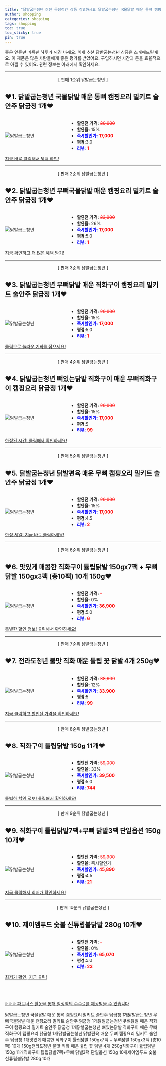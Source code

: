 ```yaml
---
title: "닭발굽는청년 추천 독창적인 상품 참고하세요 닭발굽는청년 국물닭발 매운 통뼈 캠핑요리"
author: shopping
categories: shopping
tags: shopping
toc: true
toc_sticky: true
pin: true
---
```

좋은 일들만 가득한 하루가 되길 바래요. 이제 추천 닭발굽는청년 상품을 소개해드릴게요. 이 제품은 많은 사람들에게 좋은 평가를 받았어요. 구입하시면 시간과 돈을 효율적으로 아낄 수 있어요. 관련 정보는 아래에서 확인하세요.

---
<p class="toplist" style="margin: 0 auto; display: block; width: fit-content;">[ 판매 1순위 닭발굽는청년 ]</p>

<h2><strong>❤️1. 닭발굽는청년 국물닭발 매운 통뼈 캠핑요리 밀키트 술안주 닭굽청 1개❤️</strong></h2>

<div style="display: flex; align-items: center;">
    <div style="flex: 0.4;">
        <img src="https://thumbnail8.coupangcdn.com/thumbnails/remote/230x230ex/image/vendor_inventory/4918/27a283d2b9a5eba8d772d46eeb423a20a8605590aaac1d529bc944e0185b.png" alt="닭발굽는청년" style="max-width: 100%;">
    </div>
    <div style="flex: 0.6; margin-left: 10px;">
        <ul>
            <li><strong>할인전 가격:</strong> <del style="color: red;">20,000</del></li>
            <li><strong>할인율:</strong> 15%</li>
            <li><span style='color:blue'><strong>즉시할인가:</strong></span> <span style='color:red'><strong>17,000</strong></span></li>
            <li><strong>평점:</strong>3.0</li>
            <li><span style='color:blue'><strong>리뷰:</strong></span> <span style='color:red'><strong>1</strong></span></li>
        </ul>
    </div>
</div>
<div class="center">
    <a href="https://selin100587.github.io?lptag=AF9450613&subid=githubio&pageKey=7851934948&traceid=V0-153&itemId=21403765173&vendorItemId=88460350615" class="myButton">
        지금 바로 클릭해서 혜택 확인!
    </a>
</div>


---
<p class="toplist" style="margin: 0 auto; display: block; width: fit-content;">[ 판매 2순위 닭발굽는청년 ]</p>

<h2><strong>❤️2. 닭발굽는청년 무뼈국물닭발 매운 캠핑요리 밀키트 술안주 닭굽청 1개❤️</strong></h2>

<div style="display: flex; align-items: center;">
    <div style="flex: 0.4;">
        <img src="https://thumbnail8.coupangcdn.com/thumbnails/remote/230x230ex/image/vendor_inventory/585b/33bab7e1c33da88b5fa6c00b2bb244febe4c0e0dc2872cf5b039dd235d12.png" alt="닭발굽는청년" style="max-width: 100%;">
    </div>
    <div style="flex: 0.6; margin-left: 10px;">
        <ul>
            <li><strong>할인전 가격:</strong> <del style="color: red;">23,000</del></li>
            <li><strong>할인율:</strong> 26%</li>
            <li><span style='color:blue'><strong>즉시할인가:</strong></span> <span style='color:red'><strong>17,000</strong></span></li>
            <li><strong>평점:</strong>5.0</li>
            <li><span style='color:blue'><strong>리뷰:</strong></span> <span style='color:red'><strong>1</strong></span></li>
        </ul>
    </div>
</div>
<div class="center">
    <a href="https://selin100587.github.io?lptag=AF9450613&subid=githubio&pageKey=7851937783&traceid=V0-153&itemId=21403776168&vendorItemId=88460361061" class="myButton">
        지금 확인하고 더 많은 혜택 받기!
    </a>
</div>


---
<p class="toplist" style="margin: 0 auto; display: block; width: fit-content;">[ 판매 3순위 닭발굽는청년 ]</p>

<h2><strong>❤️3. 닭발굽는청년 무뼈닭발 매운 직화구이 캠핑요리 밀키트 술안주 닭굽청 1개❤️</strong></h2>

<div style="display: flex; align-items: center;">
    <div style="flex: 0.4;">
        <img src="https://thumbnail8.coupangcdn.com/thumbnails/remote/230x230ex/image/vendor_inventory/e08e/c0ec09242578c627a3fb223170c3795ed67a9c1438a730e84ffc10144a56.png" alt="닭발굽는청년" style="max-width: 100%;">
    </div>
    <div style="flex: 0.6; margin-left: 10px;">
        <ul>
            <li><strong>할인전 가격:</strong> <del style="color: red;">20,000</del></li>
            <li><strong>할인율:</strong> 15%</li>
            <li><span style='color:blue'><strong>즉시할인가:</strong></span> <span style='color:red'><strong>17,000</strong></span></li>
            <li><strong>평점:</strong>5.0</li>
            <li><span style='color:blue'><strong>리뷰:</strong></span> <span style='color:red'><strong>1</strong></span></li>
        </ul>
    </div>
</div>
<div class="center">
    <a href="https://selin100587.github.io?lptag=AF9450613&subid=githubio&pageKey=7851962103&traceid=V0-153&itemId=21403745303&vendorItemId=88460330793" class="myButton">
        클릭으로 놀라운 기회를 잡으세요!
    </a>
</div>


---
<p class="toplist" style="margin: 0 auto; display: block; width: fit-content;">[ 판매 4순위 닭발굽는청년 ]</p>

<h2><strong>❤️4. 닭발굽는청년 뼈있는닭발 직화구이 매운 무뼈직화구이 캠핑요리 닭굽청 1개❤️</strong></h2>

<div style="display: flex; align-items: center;">
    <div style="flex: 0.4;">
        <img src="https://thumbnail10.coupangcdn.com/thumbnails/remote/230x230ex/image/vendor_inventory/ce29/94f23ae0c5f8c41a719bcd1d53b30498d341848b2a6c9064602e79b5f9c4.png" alt="닭발굽는청년" style="max-width: 100%;">
    </div>
    <div style="flex: 0.6; margin-left: 10px;">
        <ul>
            <li><strong>할인전 가격:</strong> <del style="color: red;">20,000</del></li>
            <li><strong>할인율:</strong> 15%</li>
            <li><span style='color:blue'><strong>즉시할인가:</strong></span> <span style='color:red'><strong>17,000</strong></span></li>
            <li><strong>평점:</strong>5</li>
            <li><span style='color:blue'><strong>리뷰:</strong></span> <span style='color:red'><strong>99</strong></span></li>
        </ul>
    </div>
</div>
<div class="center">
    <a href="https://selin100587.github.io?lptag=AF9450613&subid=githubio&pageKey=7852007158&traceid=V0-153&itemId=21403685376&vendorItemId=88460272279" class="myButton">
        한정된 시간! 클릭해서 확인하세요!
    </a>
</div>


---
<p class="toplist" style="margin: 0 auto; display: block; width: fit-content;">[ 판매 5순위 닭발굽는청년 ]</p>

<h2><strong>❤️5. 닭발굽는청년 닭발편육 매운 무뼈 캠핑요리 밀키트 술안주 닭굽청 1개❤️</strong></h2>

<div style="display: flex; align-items: center;">
    <div style="flex: 0.4;">
        <img src="https://thumbnail8.coupangcdn.com/thumbnails/remote/230x230ex/image/vendor_inventory/6329/84c020a35c9227836f35c6f2425ffb38b3bde979aef15807d74627a997c3.jpg" alt="닭발굽는청년" style="max-width: 100%;">
    </div>
    <div style="flex: 0.6; margin-left: 10px;">
        <ul>
            <li><strong>할인전 가격:</strong> <del style="color: red;">20,000</del></li>
            <li><strong>할인율:</strong> 15%</li>
            <li><span style='color:blue'><strong>즉시할인가:</strong></span> <span style='color:red'><strong>17,000</strong></span></li>
            <li><strong>평점:</strong>4.5</li>
            <li><span style='color:blue'><strong>리뷰:</strong></span> <span style='color:red'><strong>2</strong></span></li>
        </ul>
    </div>
</div>
<div class="center">
    <a href="https://selin100587.github.io?lptag=AF9450613&subid=githubio&pageKey=7851947194&traceid=V0-153&itemId=21403805253&vendorItemId=88460390157" class="myButton">
        한정 세일! 지금 바로 클릭하세요!
    </a>
</div>


---
<p class="toplist" style="margin: 0 auto; display: block; width: fit-content;">[ 판매 6순위 닭발굽는청년 ]</p>

<h2><strong>❤️6. 맛있게 매콤한 직화구이 튤립닭발 150gx7팩 + 무뼈닭발 150gx3팩 (총10팩) 10개 150g❤️</strong></h2>

<div style="display: flex; align-items: center;">
    <div style="flex: 0.4;">
        <img src="https://thumbnail7.coupangcdn.com/thumbnails/remote/230x230ex/image/vendor_inventory/d710/27166eff9de1be4842d92758c696f8bbf557b71a967ac13def62addae8cb.jpg" alt="닭발굽는청년" style="max-width: 100%;">
    </div>
    <div style="flex: 0.6; margin-left: 10px;">
        <ul>
            <li><strong>할인전 가격:</strong> <del style="color: red;">-</del></li>
            <li><strong>할인율:</strong> 0%</li>
            <li><span style='color:blue'><strong>즉시할인가:</strong></span> <span style='color:red'><strong>36,900</strong></span></li>
            <li><strong>평점:</strong>5.0</li>
            <li><span style='color:blue'><strong>리뷰:</strong></span> <span style='color:red'><strong>6</strong></span></li>
        </ul>
    </div>
</div>
<div class="center">
    <a href="https://selin100587.github.io?lptag=AF9450613&subid=githubio&pageKey=8085573519&traceid=V0-153&itemId=22816053753&vendorItemId=89850885175" class="myButton">
        특별한 할인 정보! 클릭해서 확인하세요!
    </a>
</div>


---
<p class="toplist" style="margin: 0 auto; display: block; width: fit-content;">[ 판매 7순위 닭발굽는청년 ]</p>

<h2><strong>❤️7. 전라도청년 불맛 직화 매운 튤립 꽃 닭발 4개 250g❤️</strong></h2>

<div style="display: flex; align-items: center;">
    <div style="flex: 0.4;">
        <img src="https://thumbnail8.coupangcdn.com/thumbnails/remote/230x230ex/image/vendor_inventory/f5ab/1cc2931265146a9124d58a733db91d384ad8a06e55366f82c4308aa199b3.jpg" alt="닭발굽는청년" style="max-width: 100%;">
    </div>
    <div style="flex: 0.6; margin-left: 10px;">
        <ul>
            <li><strong>할인전 가격:</strong> <del style="color: red;">38,900</del></li>
            <li><strong>할인율:</strong> 12%</li>
            <li><span style='color:blue'><strong>즉시할인가:</strong></span> <span style='color:red'><strong>33,900</strong></span></li>
            <li><strong>평점:</strong>5</li>
            <li><span style='color:blue'><strong>리뷰:</strong></span> <span style='color:red'><strong>99</strong></span></li>
        </ul>
    </div>
</div>
<div class="center">
    <a href="https://selin100587.github.io?lptag=AF9450613&subid=githubio&pageKey=7566626546&traceid=V0-153&itemId=19946328231&vendorItemId=87045428539" class="myButton">
        지금 클릭하고 할인된 가격을 확인하세요!
    </a>
</div>


---
<p class="toplist" style="margin: 0 auto; display: block; width: fit-content;">[ 판매 8순위 닭발굽는청년 ]</p>

<h2><strong>❤️8. 직화구이 튤립닭발 150g 11개❤️</strong></h2>

<div style="display: flex; align-items: center;">
    <div style="flex: 0.4;">
        <img src="https://thumbnail7.coupangcdn.com/thumbnails/remote/230x230ex/image/vendor_inventory/e172/2981dfad8cfe0e6a71cf8e9f42db6b446cacabf4a27bae8a953928ca64f1.png" alt="닭발굽는청년" style="max-width: 100%;">
    </div>
    <div style="flex: 0.6; margin-left: 10px;">
        <ul>
            <li><strong>할인전 가격:</strong> <del style="color: red;">59,000</del></li>
            <li><strong>할인율:</strong> 33%</li>
            <li><span style='color:blue'><strong>즉시할인가:</strong></span> <span style='color:red'><strong>39,500</strong></span></li>
            <li><strong>평점:</strong>5.0</li>
            <li><span style='color:blue'><strong>리뷰:</strong></span> <span style='color:red'><strong>744</strong></span></li>
        </ul>
    </div>
</div>
<div class="center">
    <a href="https://selin100587.github.io?lptag=AF9450613&subid=githubio&pageKey=7455968048&traceid=V0-153&itemId=23689422071&vendorItemId=90714570419" class="myButton">
        특별한 할인 정보! 클릭해서 확인하세요!
    </a>
</div>


---
<p class="toplist" style="margin: 0 auto; display: block; width: fit-content;">[ 판매 9순위 닭발굽는청년 ]</p>

<h2><strong>❤️9. 직화구이 튤립닭발7팩+무뼈 닭발3팩 단일옵션 150g 10개❤️</strong></h2>

<div style="display: flex; align-items: center;">
    <div style="flex: 0.4;">
        <img src="https://thumbnail6.coupangcdn.com/thumbnails/remote/230x230ex/image/vendor_inventory/6ca7/5654cc8d55c2ab80713baad66616f30338d2ad1819a50eff8c79482d4c14.jpg" alt="닭발굽는청년" style="max-width: 100%;">
    </div>
    <div style="flex: 0.6; margin-left: 10px;">
        <ul>
            <li><strong>할인전 가격:</strong> <del style="color: red;">59,900</del></li>
            <li><strong>할인율:</strong> 즉시할인가</li>
            <li><span style='color:blue'><strong>즉시할인가:</strong></span> <span style='color:red'><strong>45,890</strong></span></li>
            <li><strong>평점:</strong>4.5</li>
            <li><span style='color:blue'><strong>리뷰:</strong></span> <span style='color:red'><strong>21</strong></span></li>
        </ul>
    </div>
</div>
<div class="center">
    <a href="https://selin100587.github.io?lptag=AF9450613&subid=githubio&pageKey=7352082815&traceid=V0-153&itemId=18921787657&vendorItemId=88056887730" class="myButton">
        지금 클릭해서 최저가 확인하세요!
    </a>
</div>


---
<p class="toplist" style="margin: 0 auto; display: block; width: fit-content;">[ 판매 10순위 닭발굽는청년 ]</p>

<h2><strong>❤️10. 제이엠푸드 숯불 신튜립불닭발 280g 10개❤️</strong></h2>

<div style="display: flex; align-items: center;">
    <div style="flex: 0.4;">
        <img src="https://thumbnail6.coupangcdn.com/thumbnails/remote/230x230ex/image/vendor_inventory/e61e/ae6b2583241361b5143a13cbe85905ee9ddef9c25c0ddb4c2348c332d00c.jpg" alt="닭발굽는청년" style="max-width: 100%;">
    </div>
    <div style="flex: 0.6; margin-left: 10px;">
        <ul>
            <li><strong>할인전 가격:</strong> <del style="color: red;">-</del></li>
            <li><strong>할인율:</strong> 0%</li>
            <li><span style='color:blue'><strong>즉시할인가:</strong></span> <span style='color:red'><strong>65,070</strong></span></li>
            <li><strong>평점:</strong>5.0</li>
            <li><span style='color:blue'><strong>리뷰:</strong></span> <span style='color:red'><strong>23</strong></span></li>
        </ul>
    </div>
</div>
<div class="center">
    <a href="https://selin100587.github.io?lptag=AF9450613&subid=githubio&pageKey=8017310588&traceid=V0-153&itemId=23527835767&vendorItemId=90701692789" class="myButton">
        최저가 확인, 지금 클릭!
    </a>
</div>

<br><br><br>[💦 💦 💦 파트너스 활동을 통해 일정액의 수수료를 제공받을 수 있습니다](https://link.coupang.com/a/bcpT2c)<br><br>닭발굽는청년 국물닭발 매운 통뼈 캠핑요리 밀키트 술안주 닭굽청 1개닭발굽는청년 무뼈국물닭발 매운 캠핑요리 밀키트 술안주 닭굽청 1개닭발굽는청년 무뼈닭발 매운 직화구이 캠핑요리 밀키트 술안주 닭굽청 1개닭발굽는청년 뼈있는닭발 직화구이 매운 무뼈직화구이 캠핑요리 닭굽청 1개닭발굽는청년 닭발편육 매운 무뼈 캠핑요리 밀키트 술안주 닭굽청 1개맛있게 매콤한 직화구이 튤립닭발 150gx7팩 + 무뼈닭발 150gx3팩 (총10팩) 10개 150g전라도청년 불맛 직화 매운 튤립 꽃 닭발 4개 250g직화구이 튤립닭발 150g 11개직화구이 튤립닭발7팩+무뼈 닭발3팩 단일옵션 150g 10개제이엠푸드 숯불 신튜립불닭발 280g 10개